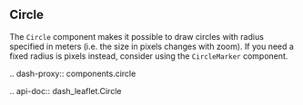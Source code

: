 ## Circle

The `Circle` component makes it possible to draw circles with radius specified in meters (i.e. the size in pixels changes with zoom). If you need a fixed radius is pixels instead, consider using the `CircleMarker` component.

.. dash-proxy:: components.circle

.. api-doc:: dash_leaflet.Circle
